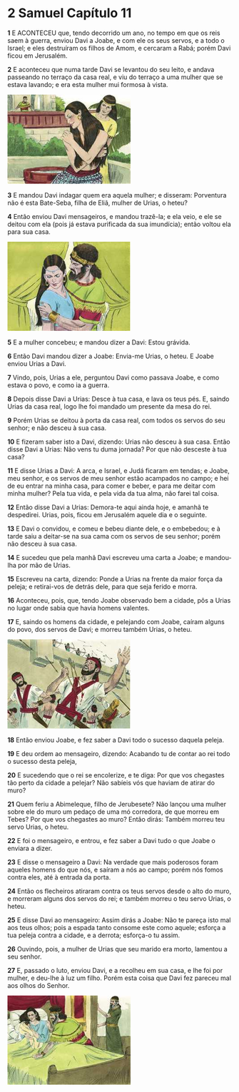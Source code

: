 # 2 Samuel Capítulo 11

**1** 	E ACONTECEU que, tendo decorrido um ano, no tempo em que os reis saem à guerra, enviou Davi a Joabe, e com ele os seus servos, e a todo o Israel; e eles destruíram os filhos de Amom, e cercaram a Rabá; porém Davi ficou em Jerusalém.

**2** 	E aconteceu que numa tarde Davi se levantou do seu leito, e andava passeando no terraço da casa real, e viu do terraço a uma mulher que se estava lavando; e era esta mulher mui formosa à vista.

![](../Images/SweetPublishing/10-11-1.jpg) 

**3** 	E mandou Davi indagar quem era aquela mulher; e disseram: Porventura não é esta Bate-Seba, filha de Eliã, mulher de Urias, o heteu?

**4** 	Então enviou Davi mensageiros, e mandou trazê-la; e ela veio, e ele se deitou com ela (pois já estava purificada da sua imundícia); então voltou ela para sua casa.

![](../Images/SweetPublishing/10-11-2.jpg) 

**5** 	E a mulher concebeu; e mandou dizer a Davi: Estou grávida.

**6** 	Então Davi mandou dizer a Joabe: Envia-me Urias, o heteu. E Joabe enviou Urias a Davi.

**7** 	Vindo, pois, Urias a ele, perguntou Davi como passava Joabe, e como estava o povo, e como ia a guerra.

**8** 	Depois disse Davi a Urias: Desce à tua casa, e lava os teus pés. E, saindo Urias da casa real, logo lhe foi mandado um presente da mesa do rei.

**9** 	Porém Urias se deitou à porta da casa real, com todos os servos do seu senhor; e não desceu à sua casa.

**10** 	E fizeram saber isto a Davi, dizendo: Urias não desceu à sua casa. Então disse Davi a Urias: Não vens tu duma jornada? Por que não desceste à tua casa?

**11** 	E disse Urias a Davi: A arca, e Israel, e Judá ficaram em tendas; e Joabe, meu senhor, e os servos de meu senhor estão acampados no campo; e hei de eu entrar na minha casa, para comer e beber, e para me deitar com minha mulher? Pela tua vida, e pela vida da tua alma, não farei tal coisa.

**12** 	Então disse Davi a Urias: Demora-te aqui ainda hoje, e amanhã te despedirei. Urias, pois, ficou em Jerusalém aquele dia e o seguinte.

**13** 	E Davi o convidou, e comeu e bebeu diante dele, e o embebedou; e à tarde saiu a deitar-se na sua cama com os servos de seu senhor; porém não desceu à sua casa.

**14** 	E sucedeu que pela manhã Davi escreveu uma carta a Joabe; e mandou-lha por mão de Urias.

**15** 	Escreveu na carta, dizendo: Ponde a Urias na frente da maior força da peleja; e retirai-vos de detrás dele, para que seja ferido e morra.

**16** 	Aconteceu, pois, que, tendo Joabe observado bem a cidade, pôs a Urias no lugar onde sabia que havia homens valentes.

**17** 	E, saindo os homens da cidade, e pelejando com Joabe, caíram alguns do povo, dos servos de Davi; e morreu também Urias, o heteu.

![](../Images/SweetPublishing/10-11-3.jpg) 

**18** 	Então enviou Joabe, e fez saber a Davi todo o sucesso daquela peleja.

**19** 	E deu ordem ao mensageiro, dizendo: Acabando tu de contar ao rei todo o sucesso desta peleja,

**20** 	E sucedendo que o rei se encolerize, e te diga: Por que vos chegastes tão perto da cidade a pelejar? Não sabíeis vós que haviam de atirar do muro?

**21** 	Quem feriu a Abimeleque, filho de Jerubesete? Não lançou uma mulher sobre ele do muro um pedaço de uma mó corredora, de que morreu em Tebes? Por que vos chegastes ao muro? Então dirás: Também morreu teu servo Urias, o heteu.

**22** 	E foi o mensageiro, e entrou, e fez saber a Davi tudo o que Joabe o enviara a dizer.

**23** 	E disse o mensageiro a Davi: Na verdade que mais poderosos foram aqueles homens do que nós, e saíram a nós ao campo; porém nós fomos contra eles, até à entrada da porta.

**24** 	Então os flecheiros atiraram contra os teus servos desde o alto do muro, e morreram alguns dos servos do rei; e também morreu o teu servo Urias, o heteu.

**25** 	E disse Davi ao mensageiro: Assim dirás a Joabe: Não te pareça isto mal aos teus olhos; pois a espada tanto consome este como aquele; esforça a tua peleja contra a cidade, e a derrota; esforça-o tu assim.

**26** 	Ouvindo, pois, a mulher de Urias que seu marido era morto, lamentou a seu senhor.

**27** 	E, passado o luto, enviou Davi, e a recolheu em sua casa, e lhe foi por mulher, e deu-lhe à luz um filho. Porém esta coisa que Davi fez pareceu mal aos olhos do Senhor.

![](../Images/SweetPublishing/10-11-4.jpg) 

